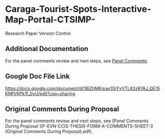# Caraga-Tourist-Spots-Interactive-Map-Portal-CTSIMP-
Research Paper Version Control


## Additional Documentation  
For the panel comments review and next steps, see [Panel Comments](panel-comments.md).


## Google Doc File Link
https://docs.google.com/document/d/1BIZhMKipax1GiYyVTL83zR7AJ_QE15KMfVKPk1f_0vU/edit?usp=sharing



## Original Comments During Proposal  
For the panel comments review and next steps, see [Panel Comments During Proposal ](F-EVN-CCIS-THESIS-FORM-A-COMMENTS-SHEET-3 (Original Comments During Proposal).pdf).
